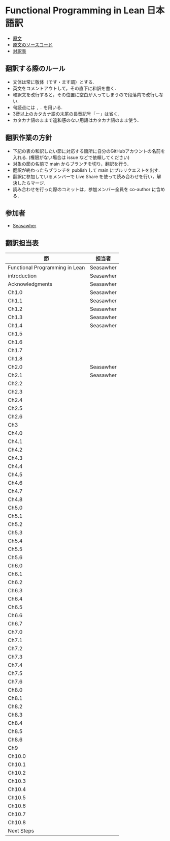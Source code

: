 # Functional Programming in Lean 日本語訳

* [原文](https://leanprover.github.io/functional_programming_in_lean/)
* [原文のソースコード](https://github.com/leanprover/fp-lean)
* [対訳表](/functional-programming-lean/GLOSSARY.md)

## 翻訳する際のルール

* 文体は常に敬体（です・ます調）とする.
* 英文をコメントアウトして，その直下に和訳を書く．
* 和訳文を改行すると，その位置に空白が入ってしまうので段落内で改行しない.
* 句読点には `,` `.` を用いる.
* 3音以上のカタカナ語の末尾の長音記号「ー」は省く．
* カタカナ語のままで違和感のない用語はカタカナ語のまま使う．

## 翻訳作業の方針

* 下記の表の和訳したい節に対応する箇所に自分のGitHubアカウントの名前を入れる. (権限がない場合は issue などで依頼してください)
* 対象の節の名前で main からブランチを切り，翻訳を行う．
* 翻訳が終わったらブランチを publish して main にプルリクエストを出す.
* 翻訳に参加しているメンバーで Live Share を使って読み合わせを行い，解決したらマージ.
* 読み合わせを行った際のコミットは，参加メンバー全員を co-author に含める．

## 参加者

* [Seasawher](https://github.com/Seasawher)

## 翻訳担当表

| 節                             | 担当者    |
| ------------------------------ | --------- |
| Functional Programming in Lean | Seasawher |
| introduction                   | Seasawher |
| Acknowledgments                | Seasawher |
| Ch1.0                          | Seasawher |
| Ch1.1                          | Seasawher |
| Ch1.2                          | Seasawher |
| Ch1.3                          | Seasawher |
| Ch1.4                          | Seasawher |
| Ch1.5                          |           |
| Ch1.6                          |           |
| Ch1.7                          |           |
| Ch1.8                          |           |
| Ch2.0                          | Seasawher |
| Ch2.1                          | Seasawher |
| Ch2.2                          |           |
| Ch2.3                          |           |
| Ch2.4                          |           |
| Ch2.5                          |           |
| Ch2.6                          |           |
| Ch3                            |           |
| Ch4.0                          |           |
| Ch4.1                          |           |
| Ch4.2                          |           |
| Ch4.3                          |           |
| Ch4.4                          |           |
| Ch4.5                          |           |
| Ch4.6                          |           |
| Ch4.7                          |           |
| Ch4.8                          |           |
| Ch5.0                          |           |
| Ch5.1                          |           |
| Ch5.2                          |           |
| Ch5.3                          |           |
| Ch5.4                          |           |
| Ch5.5                          |           |
| Ch5.6                          |           |
| Ch6.0                          |           |
| Ch6.1                          |           |
| Ch6.2                          |           |
| Ch6.3                          |           |
| Ch6.4                          |           |
| Ch6.5                          |           |
| Ch6.6                          |           |
| Ch6.7                          |           |
| Ch7.0                          |           |
| Ch7.1                          |           |
| Ch7.2                          |           |
| Ch7.3                          |           |
| Ch7.4                          |           |
| Ch7.5                          |           |
| Ch7.6                          |           |
| Ch8.0                          |           |
| Ch8.1                          |           |
| Ch8.2                          |           |
| Ch8.3                          |           |
| Ch8.4                          |           |
| Ch8.5                          |           |
| Ch8.6                          |           |
| Ch9                            |           |
| Ch10.0                         |           |
| Ch10.1                         |           |
| Ch10.2                         |           |
| Ch10.3                         |           |
| Ch10.4                         |           |
| Ch10.5                         |           |
| Ch10.6                         |           |
| Ch10.7                         |           |
| Ch10.8                         |           |
| Next Steps                     |           |
